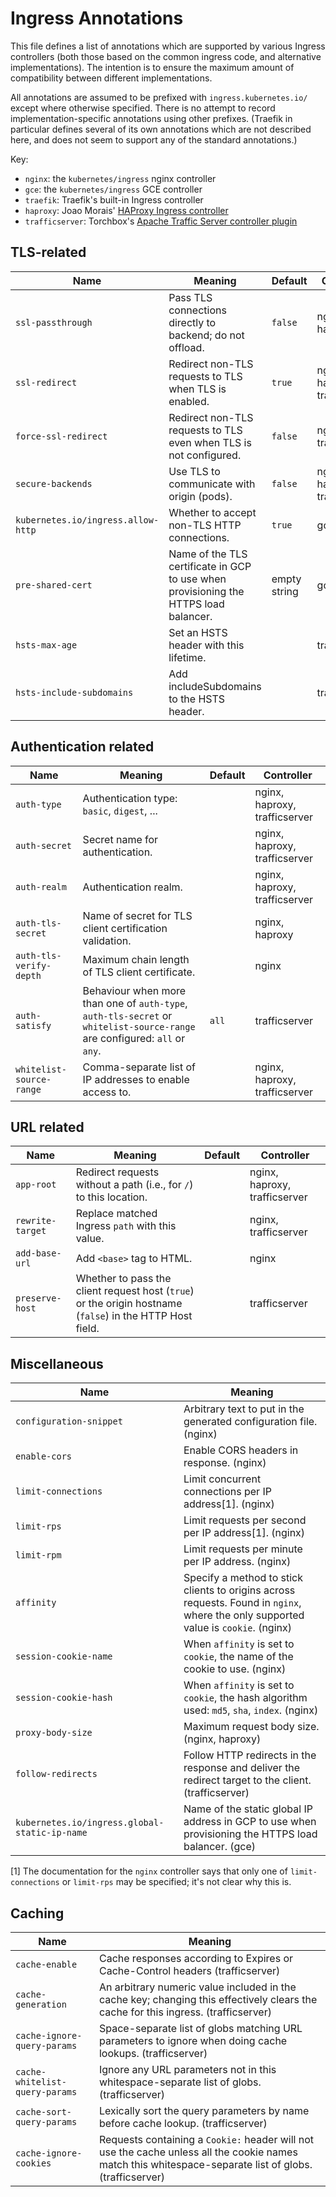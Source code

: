 # Ingress Annotations

This file defines a list of annotations which are supported by various Ingress controllers (both those based on the common ingress code, and alternative implementations).
The intention is to ensure the maximum amount of compatibility between different implementations.

All annotations are assumed to be prefixed with `ingress.kubernetes.io/` except where otherwise specified.
There is no attempt to record implementation-specific annotations using other prefixes.
(Traefik in particular defines several of its own annotations which are not described here, and does not seem to support any of the standard annotations.)

Key:

* `nginx`: the `kubernetes/ingress` nginx controller
* `gce`: the `kubernetes/ingress` GCE controller
* `traefik`: Traefik's built-in Ingress controller
* `haproxy`: Joao Morais' [HAProxy Ingress controller](https://github.com/jcmoraisjr/haproxy-ingress)
* `trafficserver`: Torchbox's [Apache Traffic Server controller plugin](https://github.com/torchbox/k8s-ts-ingress)

## TLS-related

| Name | Meaning | Default | Controller
| --- | --- | --- | --- |
| `ssl-passthrough` | Pass TLS connections directly to backend; do not offload. | `false` | nginx, haproxy
| `ssl-redirect` | Redirect non-TLS requests to TLS when TLS is enabled. | `true` | nginx, haproxy, trafficserver
| `force-ssl-redirect` | Redirect non-TLS requests to TLS even when TLS is not configured. | `false` | nginx, trafficserver
| `secure-backends` | Use TLS to communicate with origin (pods). | `false` | nginx, haproxy, trafficserver
| `kubernetes.io/ingress.allow-http` | Whether to accept non-TLS HTTP connections. | `true` | gce
| `pre-shared-cert` | Name of the TLS certificate in GCP to use when provisioning the HTTPS load balancer. | empty string | gce
| `hsts-max-age` | Set an HSTS header with this lifetime. | | trafficserver
| `hsts-include-subdomains` | Add includeSubdomains to the HSTS header. | | trafficserver

## Authentication related

| Name | Meaning | Default | Controller
| --- | --- | --- | --- |
| `auth-type` | Authentication type: `basic`, `digest`, ... | | nginx, haproxy, trafficserver
| `auth-secret` | Secret name for authentication. | | nginx, haproxy, trafficserver
| `auth-realm` | Authentication realm. | | nginx, haproxy, trafficserver
| `auth-tls-secret` | Name of secret for TLS client certification validation. | | nginx, haproxy
| `auth-tls-verify-depth` | Maximum chain length of TLS client certificate. | | nginx
| `auth-satisfy` | Behaviour when more than one of `auth-type`, `auth-tls-secret` or `whitelist-source-range` are configured: `all` or `any`. | `all` | trafficserver | `trafficserver`
| `whitelist-source-range` | Comma-separate list of IP addresses to enable access to. | | nginx, haproxy, trafficserver

## URL related

| Name | Meaning | Default | Controller
| --- | --- | --- | --- |
| `app-root` | Redirect requests without a path (i.e., for `/`) to this location. | | nginx, haproxy, trafficserver
| `rewrite-target` | Replace matched Ingress `path` with this value. | | nginx, trafficserver
| `add-base-url` | Add `<base>` tag to HTML. | | nginx
| `preserve-host` | Whether to pass the client request host (`true`) or the origin hostname (`false`) in the HTTP Host field. | | trafficserver

## Miscellaneous

| Name | Meaning
| --- | ---
| `configuration-snippet` | Arbitrary text to put in the generated configuration file. (nginx)
| `enable-cors` | Enable CORS headers in response. (nginx)
| `limit-connections` | Limit concurrent connections per IP address[1]. (nginx)
| `limit-rps` | Limit requests per second per IP address[1]. (nginx)
| `limit-rpm` | Limit requests per minute per IP address. (nginx)
| `affinity` | Specify a method to stick clients to origins across requests.  Found in `nginx`, where the only supported value is `cookie`. (nginx)
| `session-cookie-name` | When `affinity` is set to `cookie`, the name of the cookie to use. (nginx)
| `session-cookie-hash` | When `affinity` is set to `cookie`, the hash algorithm used: `md5`, `sha`, `index`. (nginx)
| `proxy-body-size` | Maximum request body size. (nginx, haproxy)
| `follow-redirects` | Follow HTTP redirects in the response and deliver the redirect target to the client. (trafficserver)
| `kubernetes.io/ingress.global-static-ip-name` | Name of the static global IP address in GCP to use when provisioning the HTTPS load balancer. (gce)

[1] The documentation for the `nginx` controller says that only one of `limit-connections` or `limit-rps` may be specified; it's not clear why this is.

## Caching

| Name | Meaning
| --- | ---
| `cache-enable` | Cache responses according to Expires or Cache-Control headers (trafficserver)
| `cache-generation` | An arbitrary numeric value included in the cache key; changing this effectively clears the cache for this ingress.  (trafficserver)
| `cache-ignore-query-params` | Space-separate list of globs matching URL parameters to ignore when doing cache lookups.  (trafficserver)
| `cache-whitelist-query-params` | Ignore any URL parameters not in this whitespace-separate list of globs.  (trafficserver)
| `cache-sort-query-params` | Lexically sort the query parameters by name before cache lookup. (trafficserver)
| `cache-ignore-cookies` | Requests containing a `Cookie:` header will not use the cache unless all the cookie names match this whitespace-separate list of globs.  (trafficserver)
